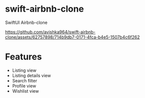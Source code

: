 # swift-airbnb-clone
SwiftUI Airbnb-clone

https://github.com/avishka964/swift-airbnb-clone/assets/62757898/714b9db7-0171-4fca-b4e5-1507b4c6f262

# Features
- Listing view
- Listing details view
- Search filter
- Profile view
- Wishlist view
